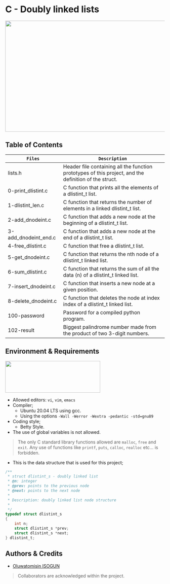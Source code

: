 # C  - Doubly linked lists
<p align="center">
<img src="https://sebhastian.com/doubly-linked-list-javascript/doubly-linked-list-example.png" width="700" height="350" />
</p>

## Table of Contents
| `Files` | `Description` |
| --- | --- |
| lists.h	| Header file containing all the function prototypes of this project, and the definition of the struct. |
| 0-print_dlistint.c	| C function that prints all the elements of a dlistint_t list. |
| 1-dlistint_len.c	| C function that returns the number of elements in a linked dlistint_t list. |
| 2-add_dnodeint.c	| C function that adds a new node at the beginning of a dlistint_t list. |
| 3-add_dnodeint_end.c	| C function that adds a new node at the end of a dlistint_t list. |
| 4-free_dlistint.c	| C function that free a dlistint_t list. |
| 5-get_dnodeint.c	| C function that returns the nth node of a dlistint_t linked list. |
| 6-sum_dlistint.c	| C function that returns the sum of all the data (n) of a dlistint_t linked list. |
| 7-insert_dnodeint.c	| C function that inserts a new node at a given position. |
| 8-delete_dnodeint.c	| C function that deletes the node at index index of a dlistint_t linked list. |
| 100-password	| Password for a compiled python program. |
| 102-result	| Biggest palindrome number made from the product of two 3-digit numbers. |

## Environment & Requirements
<img src="https://alx-apply.hbtn.io/brand_alx/share_image_2019.jpg" width="300" height="100" />

- Allowed editors: `vi`, `vim`, `emacs`
- Compiler;
  - Ubuntu 20.04 LTS using gcc.
  - Using the options `-Wall -Werror -Wextra -pedantic -std=gnu89`
- Coding style;
  - Betty Style.
- The use of global variables is not allowed.
> The only C standard library functions allowed are `malloc`, `free` and `exit`.
> Any use of functions like `printf`, `puts`, `calloc`, `realloc` etc… is forbidden.

- This is the data structure that is used for this project;
```C
/**
 * struct dlistint_s - doubly linked list
 * @n: integer
 * @prev: points to the previous node
 * @next: points to the next node
 *
 * Description: doubly linked list node structure
 * 
 */
typedef struct dlistint_s
{
    int n;
    struct dlistint_s *prev;
    struct dlistint_s *next;
} dlistint_t;
```

## Authors & Credits
- [Oluwatomisin ISOGUN](https://github.com/TosinISOGUN)
> Collaborators are acknowledged within the project.
